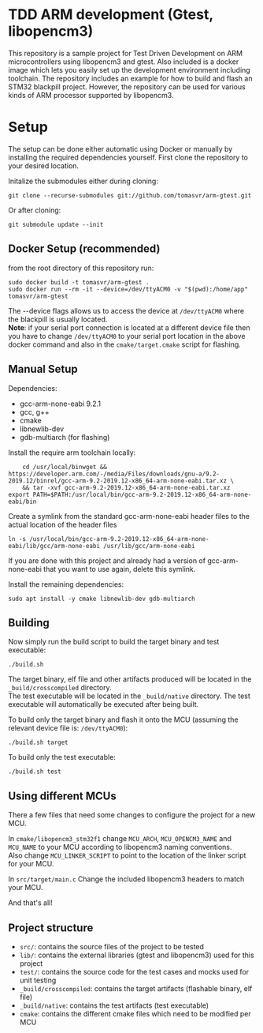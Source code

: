 # TDD ARM development (Gtest, libopencm3)

This repository is a sample project for Test Driven Development on ARM microcontrollers using libopencm3 and gtest.
Also included is a docker image which lets you easily set up the development environment including toolchain.
The repository includes an example for how to build and flash an STM32 blackpill project. However, the repository can be used for various kinds of ARM processor supported by libopencm3.

# Setup

The setup can be done either automatic using Docker or manually by installing the required dependencies yourself.
First clone the repository to your desired location.

Initalize the submodules either during cloning:
```
git clone --recurse-submodules git://github.com/tomasvr/arm-gtest.git
```

Or after cloning:
```
git submodule update --init
```

## Docker Setup (recommended)

from the root directory of this repository run:
```
sudo docker build -t tomasvr/arm-gtest .
sudo docker run --rm -it --device=/dev/ttyACM0 -v "$(pwd):/home/app" tomasvr/arm-gtest
```
The --device flags allows us to access the device at `/dev/ttyACM0` where the blackpill is usually located. <br>
**Note**: if your serial port connection is located at a different device file then you have to change `/dev/ttyACM0` to your serial port location in the above docker command and also in the `cmake/target.cmake` script for flashing.

## Manual Setup

Dependencies:
* gcc-arm-none-eabi 9.2.1
* gcc, g++
* cmake
* libnewlib-dev
* gdb-multiarch (for flashing)

Install the require arm toolchain locally:
```
    cd /usr/local/binwget && https://developer.arm.com/-/media/Files/downloads/gnu-a/9.2-2019.12/binrel/gcc-arm-9.2-2019.12-x86_64-arm-none-eabi.tar.xz \
    && tar -xvf gcc-arm-9.2-2019.12-x86_64-arm-none-eabi.tar.xz
export PATH=$PATH:/usr/local/bin/gcc-arm-9.2-2019.12-x86_64-arm-none-eabi/bin
```
Create a symlink from the standard gcc-arm-none-eabi header files to the actual location of the header files
```
ln -s /usr/local/bin/gcc-arm-9.2-2019.12-x86_64-arm-none-eabi/lib/gcc/arm-none-eabi /usr/lib/gcc/arm-none-eabi
```
If you are done with this project and already had a version of gcc-arm-none-eabi that you want to use again, delete this symlink.

Install the remaining dependencies:
```
sudo apt install -y cmake libnewlib-dev gdb-multiarch
```

## Building

Now simply run the build script to build the target binary and test executable:
```
./build.sh
```
The target binary, elf file and other artifacts produced will be located in the `_build/crosscompiled` directory. <br>
The test executable will be located in the `_build/native` directory. The test executable will automatically be executed after being built.

To build only the target binary and flash it onto the MCU (assuming the relevant device file is: `/dev/ttyACM0`):
```
./build.sh target
```
To build only the test executable:
```
./build.sh test
```

## Using different MCUs

There a few files that need some changes to configure the project for a new MCU.

In `cmake/libopencm3_stm32f1` change `MCU_ARCH`, `MCU_OPENCM3_NAME` and `MCU_NAME` to your MCU according to libopencm3 naming conventions.<br>Also change `MCU_LINKER_SCRIPT` to point to the location of the linker script for your MCU. <br>

In `src/target/main.c` Change the included libopencm3 headers to match your MCU.

And that's all!

## Project structure

* `src/`: contains the source files of the project to be tested
* `lib/`: contains the external libraries (gtest and libopencm3) used for this project
* `test/`: contains the source code for the test cases and mocks used for unit testing
* `_build/crosscompiled`: contains the target artifacts (flashable binary, elf file)
* `_build/native`: contains the test artifacts (test executable)
* `cmake`: contains the different cmake files which need to be modified per MCU
